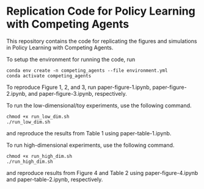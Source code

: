 # Replication Code for Policy Learning with Competing Agents

This repository contains the code for replicating the figures and simulations in Policy Learning with Competing Agents.

To setup the environment for running the code, run
```
conda env create -n competing_agents --file environment.yml
conda activate competing_agents
```

To reproduce Figure 1, 2, and 3, run paper-figure-1.ipynb, paper-figure-2.ipynb, and paper-figure-3.ipynb, respectively.

To run the low-dimensional/toy experiments, use the following command.
```
chmod +x run_low_dim.sh
./run_low_dim.sh
```
and reproduce the results from Table 1 using paper-table-1.ipynb.

To run high-dimensional experiments, use the following command. 
```
chmod +x run_high_dim.sh
./run_high_dim.sh
```
and reproduce results from Figure 4 and Table 2 using paper-figure-4.ipynb and paper-table-2.ipynb, respectively.

